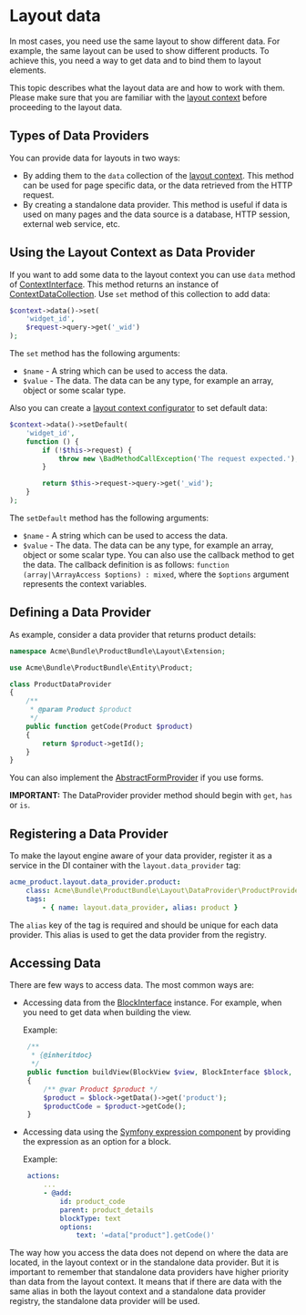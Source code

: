 # Layout data

In most cases, you need use the same layout to show different data. For example, the same layout can be used to show different products. To achieve this, you need a way to get data and to bind them to layout elements.

This topic describes what the layout data are and how to work with them. Please make sure that you are familiar with the [layout context](layout_context.md) before proceeding to the layout data.

## Types of Data Providers

You can provide data for layouts in two ways:


- By adding them to the `data` collection of the [layout context](../../../../Component/Layout/ContextInterface.php). This method can be used for page specific data, or the data retrieved from the HTTP request.
- By creating a standalone data provider. This method is useful if data is used on many pages and the data source is a database, HTTP session, external web service, etc.

## Using the Layout Context as Data Provider


If you want to add some data to the layout context you can use `data` method of [ContextInterface](../../../../Component/Layout/ContextInterface.php). This method returns an instance of [ContextDataCollection](../../../../Component/Layout/ContextDataCollection.php). Use `set` method of this collection to add data:

```php
$context->data()->set(
	'widget_id',
	$request->query->get('_wid')
);
```

The `set` method has the following arguments:

- `$name` - A string which can be used to access the data.
- `$value` - The data. The data can be any type, for example an array, object or some scalar type.

Also you can create a [layout context configurator](layout_context.md#context-configurators) to set default data:

```php
$context->data()->setDefault(
    'widget_id',
    function () {
        if (!$this->request) {
            throw new \BadMethodCallException('The request expected.');
        }

        return $this->request->query->get('_wid');
    }
);
```

The `setDefault` method has the following arguments:

- `$name` - A string which can be used to access the data.
- `$value` - The data. The data can be any type, for example an array, object or some scalar type. You can also use the callback method to get the data. The callback definition is as follows: `function (array|\ArrayAccess $options) : mixed`, where the `$options` argument represents the context variables.


## Defining a Data Provider

As example, consider a data provider that returns product details:

```php
namespace Acme\Bundle\ProductBundle\Layout\Extension;

use Acme\Bundle\ProductBundle\Entity\Product;

class ProductDataProvider
{
    /**
     * @param Product $product
     */
    public function getCode(Product $product)
    {
        return $product->getId();
    }
}
```

You can also implement the [AbstractFormProvider](../../Layout/DataProvider/AbstractFormProvider.php) if you use forms.

**IMPORTANT:** The DataProvider provider method should begin with `get`, `has` or `is`.

## Registering a Data Provider

To make the layout engine aware of your data provider, register it as a service in the DI container with the `layout.data_provider` tag:

```yaml
acme_product.layout.data_provider.product:
    class: Acme\Bundle\ProductBundle\Layout\DataProvider\ProductProvider
    tags:
        - { name: layout.data_provider, alias: product }
```

The `alias` key of the tag is required and should be unique for each data provider. This alias is used to get the data provider from the registry.

## Accessing Data

There are few ways to access data. The most common ways are:
 
 - Accessing data from the [BlockInterface](../../../../Component/Layout/BlockInterface.php) instance. For example, when you need to get data when building the view.
 
   Example:

   ```php
    /**
     * {@inheritdoc}
     */
    public function buildView(BlockView $view, BlockInterface $block, Options $options)
    {
	    /** @var Product $product */
        $product = $block->getData()->get('product');
        $productCode = $product->getCode();
    }
   ```
   
 - Accessing data using the [Symfony expression component](http://symfony.com/doc/current/components/expression_language/introduction.html) by providing the expression as an option for a block.
 
   Example:

   ```yaml
    actions:
        ...
        - @add:
            id: product_code
            parent: product_details
            blockType: text
            options:
                text: '=data["product"].getCode()'
   ```

The way how you access the data does not depend on where the data are located, in the layout context or in the standalone data provider. But it is important to remember that standalone data providers have higher priority than data from the layout context. It means that if there are data with the same alias in both the layout context and a standalone data provider registry, the standalone data provider will be used.
